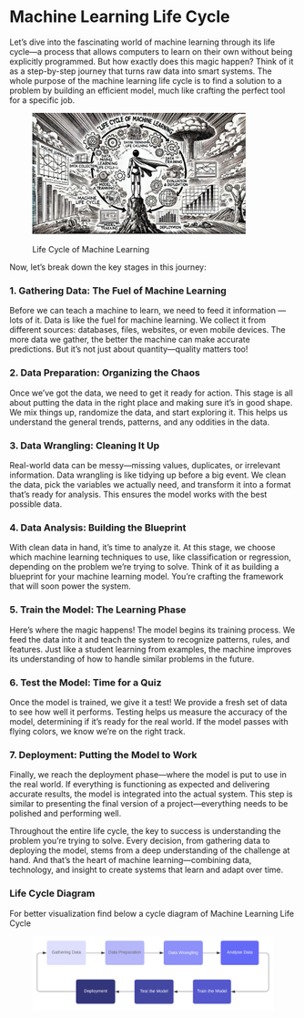 # Machine Learning Life Cycle

Let’s dive into the fascinating world of machine learning through its life cycle—a process that allows computers to learn on their own without being explicitly programmed. But how exactly does this magic happen? Think of it as a step-by-step journey that turns raw data into smart systems. The whole purpose of the machine learning life cycle is to find a solution to a problem by building an efficient model, much like crafting the perfect tool for a specific job.

<div align="left"><figure><img src="../../.gitbook/assets/image (44).png" alt="" width="375"><figcaption><p>Life Cycle of Machine Learning</p></figcaption></figure></div>

Now, let’s break down the key stages in this journey:

### 1. Gathering Data: The Fuel of Machine Learning

Before we can teach a machine to learn, we need to feed it information — lots of it. Data is like the fuel for machine learning. We collect it from different sources: databases, files, websites, or even mobile devices. The more data we gather, the better the machine can make accurate predictions. But it’s not just about quantity—quality matters too!

### 2. Data Preparation: Organizing the Chaos

Once we’ve got the data, we need to get it ready for action. This stage is all about putting the data in the right place and making sure it’s in good shape. We mix things up, randomize the data, and start exploring it. This helps us understand the general trends, patterns, and any oddities in the data.

### 3. Data Wrangling: Cleaning It Up

Real-world data can be messy—missing values, duplicates, or irrelevant information. Data wrangling is like tidying up before a big event. We clean the data, pick the variables we actually need, and transform it into a format that’s ready for analysis. This ensures the model works with the best possible data.

### 4. Data Analysis: Building the Blueprint

With clean data in hand, it’s time to analyze it. At this stage, we choose which machine learning techniques to use, like classification or regression, depending on the problem we’re trying to solve. Think of it as building a blueprint for your machine learning model. You’re crafting the framework that will soon power the system.

### 5. Train the Model: The Learning Phase

Here’s where the magic happens! The model begins its training process. We feed the data into it and teach the system to recognize patterns, rules, and features. Just like a student learning from examples, the machine improves its understanding of how to handle similar problems in the future.

### 6. Test the Model: Time for a Quiz

Once the model is trained, we give it a test! We provide a fresh set of data to see how well it performs. Testing helps us measure the accuracy of the model, determining if it’s ready for the real world. If the model passes with flying colors, we know we’re on the right track.

### 7. Deployment: Putting the Model to Work

Finally, we reach the deployment phase—where the model is put to use in the real world. If everything is functioning as expected and delivering accurate results, the model is integrated into the actual system. This step is similar to presenting the final version of a project—everything needs to be polished and performing well.

Throughout the entire life cycle, the key to success is understanding the problem you’re trying to solve. Every decision, from gathering data to deploying the model, stems from a deep understanding of the challenge at hand. And that’s the heart of machine learning—combining data, technology, and insight to create systems that learn and adapt over time.

### Life Cycle Diagram

For better visualization find below a cycle diagram of Machine Learning Life Cycle

<figure><img src="../../.gitbook/assets/image (45).png" alt=""><figcaption></figcaption></figure>


